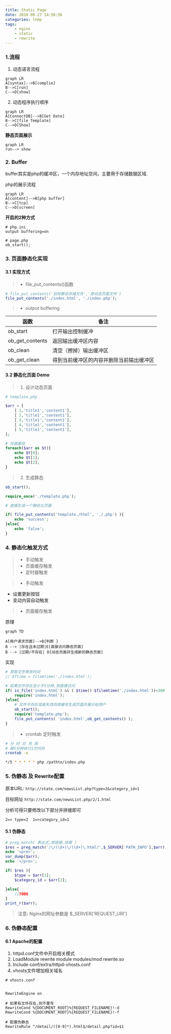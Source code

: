 ```yaml
---
title: Static Page
date: 2018-06-27 14:58:56
categories: lnmp
tags:
    - nginx
    - static
    - rewrite
---
```


### 1.流程
1. 动态语言流程

```
graph LR
A[syntax]-->B[complie]
B-->C[run]
C-->D[show]
```

2. 动态程序执行顺序
```
graph LR
A[ConnectDB]-->B[Get Date]
B-->C[file Template]
C-->D[Show]
```

**静态页面展示**
```
graph LR
run--> show
```

### 2. Buffer
buffer其实是php的缓冲区，一个内存地址空间，主要用于存储数据区域.

php的展示流程

```
graph LR
A[content]-->B[php buffer]
B-->C[tcp]
C-->D[screen]
```

**开启的2种方式**

```
# php.ini
output buffering=on

# page.php
ob_start();
```

### 3. 页面静态化实现

#### 3.1 实现方式

>* file_put_contents()函数
```php
# file_put_contents('目标静态存储文件','原动态页面文件')
file_put_contents('./index.html', './index.php');
```
>* output buffering

函数|备注
--|--
ob_start | 打开输出控制缓冲
ob_get_contents | 返回输出缓冲区内容
ob_clean | 清空（擦掉）输出缓冲区
ob_get_clean | 得到当前缓冲区的内容并删除当前输出缓冲区


#### 3.2 静态化页面 Demo

> 1. 设计动态页面
```php
# template.php

$arr = [
    [ 1,'title1','content1'],
    [ 2,'title1','content1'],
    [ 3,'title1','content1'],
    [ 4,'title1','content1'],
    [ 5,'title1','content1'],
];

# 页面展现
foreach($arr as $t){
    echo $t[0];
    echo $t[1];
    echo $t[2];
}
```
> 2. 生成静态

```php
ob_start();

require_once('./template.php');

# 直接生成一个静态化页面

if( file_put_contents('template./html', './.php') ){
    echo 'success';
}else{
    echo 'false';
}
```
### 4. 静态化触发方式

>* 手动触发
>* 页面缓存触发
>* 定时器触发



>* 手动触发

- 设置更新按钮
- 变动内容自动触发

>* 页面缓存触发

原理
```
graph TD

A[用户请求页面]-->B{判断 }
B --> |存在且未过期|E[直接访问静态页面]
B --> |过期/不存在| D[动态页面并生成新的静态页面]
```
实现
```php
# 获取文件修改时间
// $ftime = filemtime('./index.html');

# 如果文件存在且小于5分钟,则直接访问
if( is_file('index.html') && ( $time()-$filemtime('./index.html'))<300 ){
    require('index.html');
}else{
    # 文件不存在或者失效则用缓存生成页面并展示给用户
    ob_start();
    require('template.php');
    file_put_contents( 'index.html',ob_get_contents() );
}
```
>* crontab 定时触发

```bash
# 分 时 日 月 周
# 每5分钟执行1次代码
crontab -e

*/5 * * * * * php /pathto/index.php

```

### 5. 伪静态 及 Rewrite配置

原本URL: `http://state.com/newsList.php?type=2&category_id=1`

目标网址 `http://state.com/newsList.php/2/1.html`

分析可得只要修改以下部分并拼接即可

```
2=> type=2  1=>category_id=1
```

#### 5.1  伪静态


```php
# preg_match( 表达式,原链接,结果 )
$res = preg_match('/\/(\d+)\/(\d+)\.html/',$_SERVER['PATH_INFO'],$arr);
echo '<pre>';
var_dump($arr);
echo '</pre>';

if( $res ){
    $type = $arr[1];
    $category_id = $arr[2];

}else{
    //TODO
}
print_r($arr);
```

> 注意: Nginx的网址参数是 $_SERVER['REQUEST_URI']

### 6. 伪静态配置

#### 6.1 Apache的配置

1. httpd.conf文件中开启相关模式
2. LoadModule rewrite module modules/mod rewrite.so
3. Include conf/extra/httpd-vhosts.conf
4. vhosts文件增加相关域名

```
# vhosts.conf


RewriteEngine on

# 如果有文件存在,则不重写
RewriteCond %{DOCUMENT_ROOT}%{REQUEST_FILENAME}!-d
RewriteCond %{DOCUMENT_ROOT}%{REQUEST_FILENAME}!-f

# 配置伪静态
RewriteRule ^/detail/([0-9]*).html$/detail.php?id=$1
```

